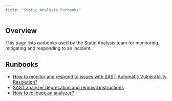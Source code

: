 ```yaml
---
title: "Static Analysis Runbooks"
---
```


## Overview

This page lists runbooks used by the Static Analysis team for monitoring, mitigating and responding to an incident.

## Runbooks

* [How to monitor and respond to issues with SAST Automatic Vulnerability Resolution?](how-to-monitor-and-respond-to-issues-with-sast-automatic-vulnerability-resolution)
* [SAST analyzer deprecation and removal instructions](analyzer-deprecation-and-removal-instructions)
* [How to rollback an analyzer?](analyzer-rollback-production)
